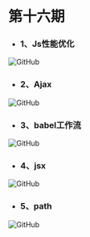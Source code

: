 # 第十六期

- ### 1、Js性能优化
<img src="https://raw.githubusercontent.com/Tnfe/TNFE-Diagram/master/assets/%E7%AC%AC%E5%8D%81%E5%85%AD%E6%9C%9F/js%E6%80%A7%E8%83%BD%E4%BC%98%E5%8C%96.webp" alt="GitHub" title="overview" />

- ### 2、Ajax

<img src="https://raw.githubusercontent.com/Tnfe/TNFE-Diagram/master/assets/%E7%AC%AC%E5%8D%81%E5%85%AD%E6%9C%9F/ajax.webp" alt="GitHub" title="rxjs" />

- ### 3、babel工作流
<img src="https://raw.githubusercontent.com/Tnfe/TNFE-Diagram/master/assets/%E7%AC%AC%E5%8D%81%E5%85%AD%E6%9C%9F/babel%E5%B7%A5%E4%BD%9C%E6%B5%81.webp" alt="GitHub" title="route" />

- ### 4、jsx

<img src="https://raw.githubusercontent.com/Tnfe/TNFE-Diagram/master/assets/%E7%AC%AC%E5%8D%81%E5%85%AD%E6%9C%9F/jsx.webp" alt="GitHub" title="injection" />

- ### 5、path

<img src="https://raw.githubusercontent.com/Tnfe/TNFE-Diagram/master/assets/%E7%AC%AC%E5%8D%81%E5%85%AD%E6%9C%9F/path.webp" alt="GitHub" title="module" />
